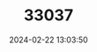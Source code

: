 ---
title: "33037"
category: "Antrocaryon micraster"
draft: false
date: 2024-02-22 13:03:50
languages:
  English: ["Antrocaryon"]
---